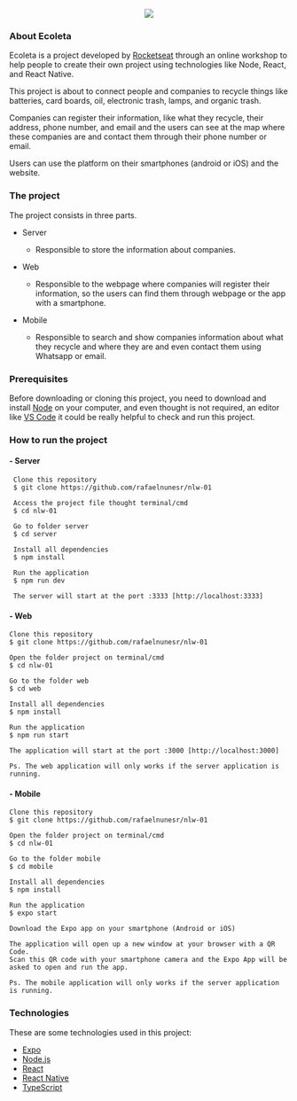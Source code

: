<p align="center">
  <image src="https://raw.githubusercontent.com/rafaelnunesr/nlw-01/master/web/src/assets/logo.svg" />
</p>

<h3>
   About Ecoleta
</h3>
<p>
  Ecoleta is a project developed by <a href="https://rocketseat.com.br">Rocketseat</a> through an online workshop to help people to create their own project using technologies like Node, React, and React Native.
</p>

<p>
  This project is about to connect people and companies to recycle things like batteries, card boards, oil, electronic trash, lamps, and organic trash.
  
  Companies can register their information, like what they recycle, their address, phone number, and email and the users can see at the map where these companies are and contact them through their phone number or email.
  
  Users can use the platform on their smartphones (android or iOS) and the website.
</p>

<h3>
   The project
</h3>

  The project consists in three parts.
   - Server
     - Responsible to store the information about companies.
  
  - Web
    - Responsible to the webpage where companies will register their information, so the users can find them through webpage or the app with a smartphone.
   
  - Mobile
    - Responsible to search and show companies information about what they recycle and where they are and even contact them using Whatsapp or email.

<h3>
  Prerequisites
</h3>

Before downloading or cloning this project, you need to download and install <a href="https://nodejs.org/en/">Node</a> on your computer, and even thought is not required, an editor like <a href="https://code.visualstudio.com/">VS Code</a> it could be really helpful to check and run this project.

<h3>
   How to run the project
</h3>

<h4>
  - Server
</h4>

<div>
  
     Clone this repository
     $ git clone https://github.com/rafaelnunesr/nlw-01

     Access the project file thought terminal/cmd
     $ cd nlw-01

     Go to folder server
     $ cd server

     Install all dependencies
     $ npm install

     Run the application 
     $ npm run dev

     The server will start at the port :3333 [http://localhost:3333]
    
</div>

<h4>
  - Web
</h4>

<div>
  
    Clone this repository
    $ git clone https://github.com/rafaelnunesr/nlw-01

    Open the folder project on terminal/cmd
    $ cd nlw-01

    Go to the folder web
    $ cd web

    Install all dependencies
    $ npm install

    Run the application
    $ npm run start

    The application will start at the port :3000 [http://localhost:3000]
    
    Ps. The web application will only works if the server application is running.
    
</div>

<h4>
  - Mobile
</h4>

<div>
  
    Clone this repository
    $ git clone https://github.com/rafaelnunesr/nlw-01

    Open the folder project on terminal/cmd
    $ cd nlw-01

    Go to the folder mobile
    $ cd mobile

    Install all dependencies
    $ npm install

    Run the application
    $ expo start
    
    Download the Expo app on your smartphone (Android or iOS)

    The application will open up a new window at your browser with a QR Code.
    Scan this QR code with your smartphone camera and the Expo App will be asked to open and run the app.
    
    Ps. The mobile application will only works if the server application is running.
  
</div>

<h3>
   Technologies
</h3>

These are some technologies used in this project:

  - <a href="https://expo.io/">Expo</a>
  - <a href="https://nodejs.org/en/">Node.js</a>
  - <a href="https://reactjs.org/">React</a>
  - <a href="https://reactnative.dev/">React Native</a>
  - <a href="https://www.typescriptlang.org/">TypeScript</a>
